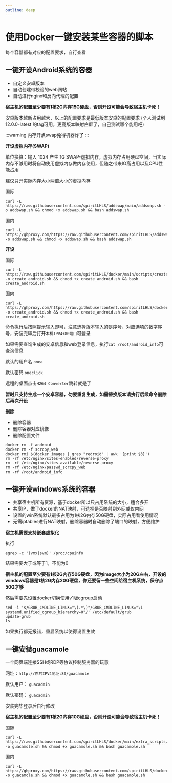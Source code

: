 ```yaml
---
outline: deep
---
```


# 使用Docker一键安装某些容器的脚本

每个容器都有对应的配置要求，自行查看

## 一键开设Android系统的容器

- 自定义安卓版本
- 自动创建带校验的web网站
- 自动进行nginx和反向代理的配置

**宿主机的配置至少要有1核2G内存15G硬盘，否则开设可能会导致宿主机卡死！**

安卓版本越新占用越大，以上的配置要求是最低版本安卓的配置要求 (个人测试到 12.0.0-latest 的tag可用，更高版本映射白屏了，自己测试哪个能用吧)

:::warning
内存开点swap免得机器炸了
:::

**开设虚拟内存(SWAP)**

单位换算：输入 1024 产生 1G SWAP-虚拟内存，虚拟内存占用硬盘空间，当实际内存不够用时将自动使用虚拟内存做内存使用，但随之带来IO高占用以及CPU性能占用

建议只开实际内存大小两倍大小的虚拟内存

国际

```shell
curl -L https://raw.githubusercontent.com/spiritLHLS/addswap/main/addswap.sh -o addswap.sh && chmod +x addswap.sh && bash addswap.sh
```

国内

```shell
curl -L https://ghproxy.com/https://raw.githubusercontent.com/spiritLHLS/addswap/main/addswap.sh -o addswap.sh && chmod +x addswap.sh && bash addswap.sh
```

**开设**

国际

```shell
curl -L https://raw.githubusercontent.com/spiritLHLS/docker/main/scripts/create_android.sh -o create_android.sh && chmod +x create_android.sh && bash create_android.sh
```

国内

```shell
curl -L https://ghproxy.com/https://raw.githubusercontent.com/spiritLHLS/docker/main/scripts/create_android.sh -o create_android.sh && chmod +x create_android.sh && bash create_android.sh
```

命令执行后按照提示输入即可，注意选择版本输入的是序号，对应选项的数字序号，安装完毕后打开```本机IPV4+80端口```可登录

如果需要查询生成的安卓信息和web登录信息，执行```cat /root/android_info```可查询信息

默认的用户名 ```onea```

默认密码 ```oneclick```

远程的桌面点击```H264 Converter```跳转就是了

**暂时只支持生成一个安卓容器，勿要重复生成，如需替换版本请执行后续命令删除后再次开设**

**删除**

- 删除容器
- 删除容器对应镜像
- 删除配置文件

```
docker rm -f android
docker rm -f scrcpy_web
docker rmi $(docker images | grep "redroid" | awk '{print $3}')
rm -rf /etc/nginx/sites-enabled/reverse-proxy
rm -rf /etc/nginx/sites-available/reverse-proxy
rm -rf /etc/nginx/passwd_scrcpy_web
rm -rf /root/android_info
```

## 一键开设windows系统的容器

- 共享宿主机所有资源，基于docker所以只占用系统的大小，适合多开
- 共享IP，做了docker的NAT映射，可选择是否映射到外网或仅内网
- 设置的win系统默认最多占用为1核2G内存50G硬盘，实际占用看使用情况
- 无需iptables进行NAT映射，删除容器时自动删除了端口的映射，方便维护

**宿主机需要支持嵌套虚拟化**

执行

```
egrep -c '(vmx|svm)' /proc/cpuinfo
```

结果需要大于或等于1，不能为0

**宿主机的配置至少要有1核2G内存50G硬盘，因为image大小为20G左右，开设的windows容器是1核2G内存20G硬盘，你还要留一些空间给宿主机系统，保守点50G才够**

然后需要先设置docker切换使用v1版cgroup启动

```
sed -i 's/GRUB_CMDLINE_LINUX="\(.*\)"/GRUB_CMDLINE_LINUX="\1 systemd.unified_cgroup_hierarchy=0"/' /etc/default/grub
update-grub
ls
```

如果执行都无报错，重启系统以使得设置生效

## 一键安装guacamole

一个网页端连接SSH或RDP等协议控制服务器的玩意

网址：```http://你的IPV4地址:80/guacamole```

默认用户： ```guacadmin```

默认密码： ```guacadmin```

安装完毕登录后自行修改

**宿主机的配置至少要有1核2G内存10G硬盘，否则开设可能会导致宿主机卡死！**

国际

```shell
curl -L https://raw.githubusercontent.com/spiritLHLS/docker/main/extra_scripts/guacamole.sh -o guacamole.sh && chmod +x guacamole.sh && bash guacamole.sh
```

国内

```shell
curl -L https://ghproxy.com/https://raw.githubusercontent.com/spiritLHLS/docker/main/extra_scripts/guacamole.sh -o guacamole.sh && chmod +x guacamole.sh && bash guacamole.sh
```
